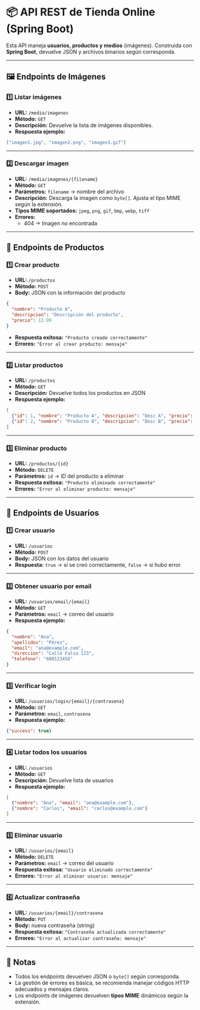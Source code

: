 # 📦 API REST de Tienda Online (Spring Boot)

Esta API maneja **usuarios, productos y medios** (imágenes). Construida con **Spring Boot**, devuelve JSON y archivos binarios según corresponda.

---

## 🖼️ Endpoints de Imágenes

### 1️⃣ Listar imágenes
- **URL:** `/media/imagenes`
- **Método:** `GET`  
- **Descripción:** Devuelve la lista de imágenes disponibles.  
- **Respuesta ejemplo:**
```json
["imagen1.jpg", "imagen2.png", "imagen3.gif"]
```

---

### 2️⃣ Descargar imagen
- **URL:** `/media/imagenes/{filename}`
- **Método:** `GET`  
- **Parámetros:** `filename` → nombre del archivo  
- **Descripción:** Descarga la imagen como `byte[]`. Ajusta el tipo MIME según la extensión.  
- **Tipos MIME soportados:** `jpeg`, `png`, `gif`, `bmp`, `webp`, `tiff`  
- **Errores:**  
  - 404 → Imagen no encontrada

---

## 🛒 Endpoints de Productos

### 1️⃣ Crear producto
- **URL:** `/productos`
- **Método:** `POST`  
- **Body:** JSON con la información del producto
```json
{
  "nombre": "Producto A",
  "descripcion": "Descripción del producto",
  "precio": 12.99
}
```
- **Respuesta exitosa:** `"Producto creado correctamente"`  
- **Errores:** `"Error al crear producto: mensaje"`

---

### 2️⃣ Listar productos
- **URL:** `/productos`
- **Método:** `GET`  
- **Descripción:** Devuelve todos los productos en JSON  
- **Respuesta ejemplo:**
```json
[
  {"id": 1, "nombre": "Producto A", "descripcion": "Desc A", "precio": 12.99},
  {"id": 2, "nombre": "Producto B", "descripcion": "Desc B", "precio": 25.50}
]
```

---

### 3️⃣ Eliminar producto
- **URL:** `/productos/{id}`
- **Método:** `DELETE`  
- **Parámetros:** `id` → ID del producto a eliminar  
- **Respuesta exitosa:** `"Producto eliminado correctamente"`  
- **Errores:** `"Error al eliminar producto: mensaje"`

---

## 👤 Endpoints de Usuarios

### 1️⃣ Crear usuario
- **URL:** `/usuarios`
- **Método:** `POST`  
- **Body:** JSON con los datos del usuario  
- **Respuesta:** `true` → si se creó correctamente, `false` → si hubo error

---

### 2️⃣ Obtener usuario por email
- **URL:** `/usuarios/email/{email}`
- **Método:** `GET`  
- **Parámetros:** `email` → correo del usuario  
- **Respuesta ejemplo:**
```json
{
  "nombre": "Ana",
  "apellidos": "Pérez",
  "email": "ana@example.com",
  "direccion": "Calle Falsa 123",
  "telefono": "600123456"
}
```

---

### 3️⃣ Verificar login
- **URL:** `/usuarios/login/{email}/{contrasena}`
- **Método:** `GET`  
- **Parámetros:** `email`, `contrasena`  
- **Respuesta ejemplo:**
```json
{"success": true}
```

---

### 4️⃣ Listar todos los usuarios
- **URL:** `/usuarios`
- **Método:** `GET`  
- **Descripción:** Devuelve lista de usuarios  
- **Respuesta ejemplo:**
```json
[
  {"nombre": "Ana", "email": "ana@example.com"},
  {"nombre": "Carlos", "email": "carlos@example.com"}
]
```

---

### 5️⃣ Eliminar usuario
- **URL:** `/usuarios/{email}`
- **Método:** `DELETE`  
- **Parámetros:** `email` → correo del usuario  
- **Respuesta exitosa:** `"Usuario eliminado correctamente"`  
- **Errores:** `"Error al eliminar usuario: mensaje"`

---

### 6️⃣ Actualizar contraseña
- **URL:** `/usuarios/{email}/contrasena`
- **Método:** `PUT`  
- **Body:** nueva contraseña (string)  
- **Respuesta exitosa:** `"Contraseña actualizada correctamente"`  
- **Errores:** `"Error al actualizar contraseña: mensaje"`

---

## 📝 Notas
- Todos los endpoints devuelven JSON o `byte[]` según corresponda.
- La gestión de errores es básica, se recomienda manejar códigos HTTP adecuados y mensajes claros.
- Los endpoints de imágenes devuelven **tipos MIME** dinámicos según la extensión.

